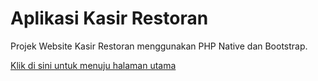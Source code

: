 # Aplikasi Kasir Restoran

Projek Website Kasir Restoran menggunakan PHP Native dan Bootstrap.

[Klik di sini untuk menuju halaman utama](index.php)
